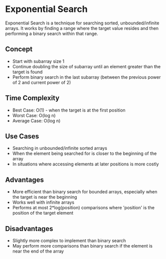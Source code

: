 # Exponential Search

Exponential Search is a technique for searching sorted, unbounded/infinite arrays. It works by finding a range where the target value resides and then performing a binary search within that range.

## Concept
- Start with subarray size 1
- Continue doubling the size of subarray until an element greater than the target is found
- Perform binary search in the last subarray (between the previous power of 2 and current power of 2)

## Time Complexity
- Best Case: O(1) - when the target is at the first position
- Worst Case: O(log n)
- Average Case: O(log n)

## Use Cases
- Searching in unbounded/infinite sorted arrays
- When the element being searched for is closer to the beginning of the array
- In situations where accessing elements at later positions is more costly

## Advantages
- More efficient than binary search for bounded arrays, especially when the target is near the beginning
- Works well with infinite arrays
- Performs at most 2*log(position) comparisons where 'position' is the position of the target element

## Disadvantages
- Slightly more complex to implement than binary search
- May perform more comparisons than binary search if the element is near the end of the array
